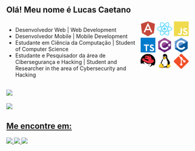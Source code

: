 ## Olá! Meu nome é Lucas Caetano
<div style="display:flex; flex-direction:row">
  <ul>
    <li>Desenvolvedor Web | Web Development</li>
    <li>Desenvolvedor Mobile | Mobile Development</li>
    <li>Estudante em Ciência da Computação | Student of Computer Science</li>
    <li>Estudante e Pesquisador da área de Cibersegurança e Hacking | Student and Researcher in the area of ​​Cybersecurity and Hacking</li>
<!--     <li>Acesse meu site: <a href="https://devlucascaetano.com" target="_blank"> <label  target="_blank">https://devlucascaetano.com  </label></a> </li> -->
  </ul>

  <div align="left">
    <img alt="angular" width="40" src="https://raw.githubusercontent.com/devicons/devicon/master/icons/angularjs/angularjs-plain.svg"/>
    <img alt="react" width="40" src="https://raw.githubusercontent.com/devicons/devicon/master/icons/react/react-original.svg"/> 
    <img alt="js" width="40" src="https://raw.githubusercontent.com/devicons/devicon/master/icons/javascript/javascript-plain.svg"/>
    <img alt="ts" width="40" src="https://raw.githubusercontent.com/devicons/devicon/master/icons/typescript/typescript-plain.svg"/>
    <img alt="csharp" width="40" src="https://raw.githubusercontent.com/devicons/devicon/master/icons/csharp/csharp-original.svg"/>
    <img alt="c" width="40" src="https://raw.githubusercontent.com/devicons/devicon/master/icons/c/c-original.svg"/>
    <img alt="readhat" width="40" src="https://raw.githubusercontent.com/devicons/devicon/master/icons/redhat/redhat-original.svg"/>
    <img alt="linux" width="40" src="https://raw.githubusercontent.com/devicons/devicon/master/icons/linux/linux-original.svg"/>
    <img alt="git" width="40" src="https://raw.githubusercontent.com/devicons/devicon/master/icons/git/git-original.svg"/> 
    
<!--     <img alt="SCSS" height="30" width="40" src="https://raw.githubusercontent.com/devicons/devicon/master/icons/sass/sass-original.svg"/> -->
<!--     <img alt="kotlin" width="40" src="https://raw.githubusercontent.com/devicons/devicon/master/icons/kotlin/kotlin-plain.svg"/> -->
<!--     <img alt="jenkins" height="30" width="40" src="https://raw.githubusercontent.com/devicons/devicon/master/icons/jenkins/jenkins-original.svg"/>   -->
    
  </div>
</div>

<br>
<div align="left">
  <img src="https://github-readme-stats-git-masterrstaa-rickstaa.vercel.app/api/top-langs/?username=lu0x43&layout=compact&langs_count=12&theme=midnight-purple&hide=Ruby"/>
  <br><br>
  <a href="https://github.com/devLucasCaetano">
  <img src="https://github-readme-stats-git-masterrstaa-rickstaa.vercel.app/api?username=lu0x43&show_icons=true&theme=midnight-purple&include_all_commits=true&count_private=true&rank_icon=github"/>
</div>

 ## Me encontre em:

<div>
  <a href="https://www.linkedin.com/in/dev-lucascaetano/" target="_blank">
    <img src="https://img.shields.io/badge/-LinkedIn-%230077B5?style=for-the-badge&logo=linkedin&logoColor=white" target="_blank">
  </a> 
  <a href="https://hackerone.com/lu0x43" target="_blank">
    <img src="https://img.shields.io/badge/-Hackerone-494649?style=for-the-badge&logo=hackerone&logoColor=white" target="_blank">
  </a>
<!--   <a href="https://www.github.com/lu0x43/" target="_blank">
    <img src="https://img.shields.io/badge/-HackTheBox-111927?style=for-the-badge&logo=hackthebox&logoColor=9FEF00" target="_blank">
  </a> -->
  <a href="https://bugcrowd.com/lu0x43" target="_blank">
    <img src="https://img.shields.io/badge/-Bugcrowd-F26822?style=for-the-badge&logo=bugcrowd&logoColor=white" target="_blank">
  </a>
</div>
